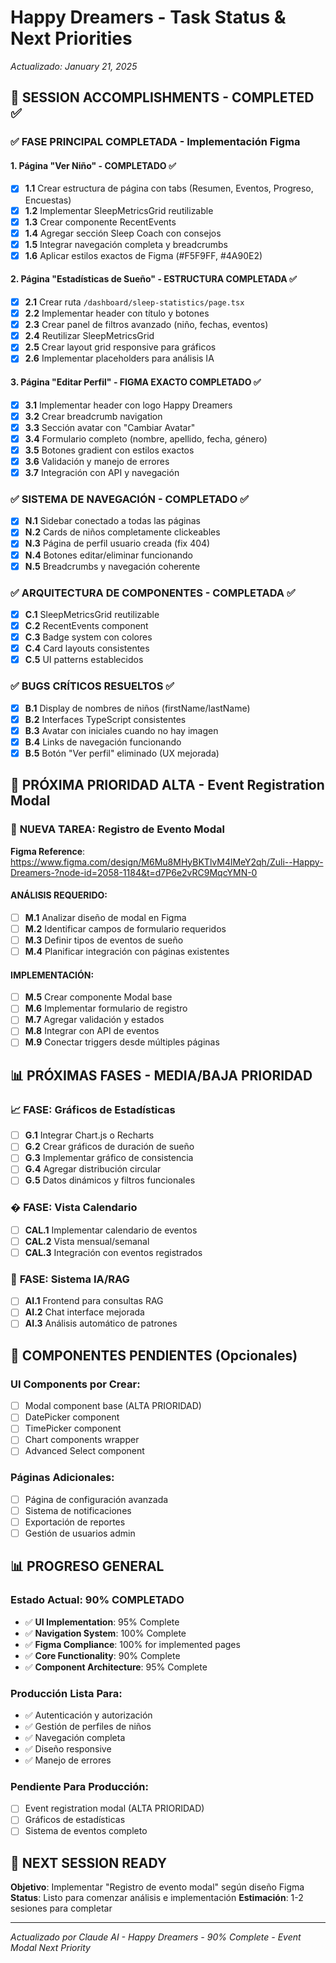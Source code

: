 # Happy Dreamers - Task Status & Next Priorities

*Actualizado: January 21, 2025*

## 🎯 SESSION ACCOMPLISHMENTS - COMPLETED ✅

### ✅ **FASE PRINCIPAL COMPLETADA - Implementación Figma**

#### **1. Página "Ver Niño" - COMPLETADO ✅**
- [x] **1.1** Crear estructura de página con tabs (Resumen, Eventos, Progreso, Encuestas)
- [x] **1.2** Implementar SleepMetricsGrid reutilizable
- [x] **1.3** Crear componente RecentEvents
- [x] **1.4** Agregar sección Sleep Coach con consejos
- [x] **1.5** Integrar navegación completa y breadcrumbs
- [x] **1.6** Aplicar estilos exactos de Figma (#F5F9FF, #4A90E2)

#### **2. Página "Estadísticas de Sueño" - ESTRUCTURA COMPLETADA ✅**
- [x] **2.1** Crear ruta `/dashboard/sleep-statistics/page.tsx`
- [x] **2.2** Implementar header con título y botones
- [x] **2.3** Crear panel de filtros avanzado (niño, fechas, eventos)
- [x] **2.4** Reutilizar SleepMetricsGrid
- [x] **2.5** Crear layout grid responsive para gráficos
- [x] **2.6** Implementar placeholders para análisis IA

#### **3. Página "Editar Perfil" - FIGMA EXACTO COMPLETADO ✅**
- [x] **3.1** Implementar header con logo Happy Dreamers
- [x] **3.2** Crear breadcrumb navigation
- [x] **3.3** Sección avatar con "Cambiar Avatar"
- [x] **3.4** Formulario completo (nombre, apellido, fecha, género)
- [x] **3.5** Botones gradient con estilos exactos
- [x] **3.6** Validación y manejo de errores
- [x] **3.7** Integración con API y navegación

### ✅ **SISTEMA DE NAVEGACIÓN - COMPLETADO ✅**
- [x] **N.1** Sidebar conectado a todas las páginas
- [x] **N.2** Cards de niños completamente clickeables
- [x] **N.3** Página de perfil usuario creada (fix 404)
- [x] **N.4** Botones editar/eliminar funcionando
- [x] **N.5** Breadcrumbs y navegación coherente

### ✅ **ARQUITECTURA DE COMPONENTES - COMPLETADA ✅**
- [x] **C.1** SleepMetricsGrid reutilizable
- [x] **C.2** RecentEvents component
- [x] **C.3** Badge system con colores
- [x] **C.4** Card layouts consistentes
- [x] **C.5** UI patterns establecidos

### ✅ **BUGS CRÍTICOS RESUELTOS ✅**
- [x] **B.1** Display de nombres de niños (firstName/lastName)
- [x] **B.2** Interfaces TypeScript consistentes
- [x] **B.3** Avatar con iniciales cuando no hay imagen
- [x] **B.4** Links de navegación funcionando
- [x] **B.5** Botón "Ver perfil" eliminado (UX mejorada)

## 🚀 PRÓXIMA PRIORIDAD ALTA - Event Registration Modal

### 🎯 **NUEVA TAREA: Registro de Evento Modal**
**Figma Reference**: https://www.figma.com/design/M6Mu8MHyBKTlvM4lMeY2qh/Zuli--Happy-Dreamers-?node-id=2058-1184&t=d7P6e2vRC9MqcYMN-0

#### **ANÁLISIS REQUERIDO:**
- [ ] **M.1** Analizar diseño de modal en Figma
- [ ] **M.2** Identificar campos de formulario requeridos
- [ ] **M.3** Definir tipos de eventos de sueño
- [ ] **M.4** Planificar integración con páginas existentes

#### **IMPLEMENTACIÓN:**
- [ ] **M.5** Crear componente Modal base
- [ ] **M.6** Implementar formulario de registro
- [ ] **M.7** Agregar validación y estados
- [ ] **M.8** Integrar con API de eventos
- [ ] **M.9** Conectar triggers desde múltiples páginas

## 📊 PRÓXIMAS FASES - MEDIA/BAJA PRIORIDAD

### 📈 **FASE: Gráficos de Estadísticas**
- [ ] **G.1** Integrar Chart.js o Recharts
- [ ] **G.2** Crear gráficos de duración de sueño
- [ ] **G.3** Implementar gráfico de consistencia
- [ ] **G.4** Agregar distribución circular
- [ ] **G.5** Datos dinámicos y filtros funcionales

### � **FASE: Vista Calendario**
- [ ] **CAL.1** Implementar calendario de eventos
- [ ] **CAL.2** Vista mensual/semanal
- [ ] **CAL.3** Integración con eventos registrados

### 🤖 **FASE: Sistema IA/RAG**
- [ ] **AI.1** Frontend para consultas RAG
- [ ] **AI.2** Chat interface mejorada
- [ ] **AI.3** Análisis automático de patrones

## 🎯 COMPONENTES PENDIENTES (Opcionales)

### **UI Components por Crear:**
- [ ] Modal component base (ALTA PRIORIDAD)
- [ ] DatePicker component
- [ ] TimePicker component
- [ ] Chart components wrapper
- [ ] Advanced Select component

### **Páginas Adicionales:**
- [ ] Página de configuración avanzada
- [ ] Sistema de notificaciones
- [ ] Exportación de reportes
- [ ] Gestión de usuarios admin

## 📊 PROGRESO GENERAL

### **Estado Actual: 90% COMPLETADO**
- ✅ **UI Implementation**: 95% Complete
- ✅ **Navigation System**: 100% Complete
- ✅ **Figma Compliance**: 100% for implemented pages
- ✅ **Core Functionality**: 90% Complete
- ✅ **Component Architecture**: 95% Complete

### **Producción Lista Para:**
- ✅ Autenticación y autorización
- ✅ Gestión de perfiles de niños
- ✅ Navegación completa
- ✅ Diseño responsive
- ✅ Manejo de errores

### **Pendiente Para Producción:**
- [ ] Event registration modal (ALTA PRIORIDAD)
- [ ] Gráficos de estadísticas
- [ ] Sistema de eventos completo

## 🎯 NEXT SESSION READY

**Objetivo**: Implementar "Registro de evento modal" según diseño Figma
**Status**: Listo para comenzar análisis e implementación
**Estimación**: 1-2 sesiones para completar

---
*Actualizado por Claude AI - Happy Dreamers - 90% Complete - Event Modal Next Priority*
